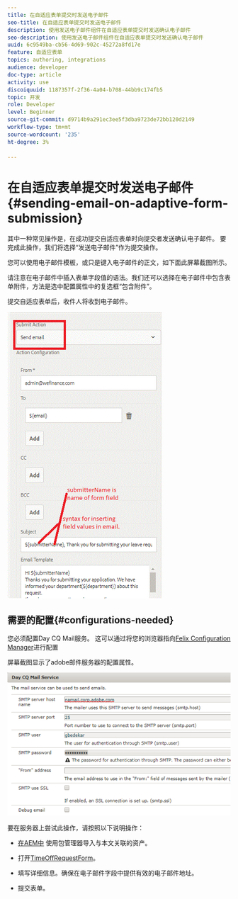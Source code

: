```yaml
---
title: 在自适应表单提交时发送电子邮件
seo-title: 在自适应表单提交时发送电子邮件
description: 使用发送电子邮件组件在自适应表单提交时发送确认电子邮件
seo-description: 使用发送电子邮件组件在自适应表单提交时发送确认电子邮件
uuid: 6c9549ba-cb56-4d69-902c-45272a8fd17e
feature: 自适应表单
topics: authoring, integrations
audience: developer
doc-type: article
activity: use
discoiquuid: 1187357f-2f36-4a04-b708-44bb9c174fb5
topic: 开发
role: Developer
level: Beginner
source-git-commit: d9714b9a291ec3ee5f3dba9723de72bb120d2149
workflow-type: tm+mt
source-wordcount: '235'
ht-degree: 3%

---
```



# 在自适应表单提交时发送电子邮件{#sending-email-on-adaptive-form-submission}

其中一种常见操作是，在成功提交自适应表单时向提交者发送确认电子邮件。 要完成此操作，我们将选择“发送电子邮件”作为提交操作。

您可以使用电子邮件模板，或只是键入电子邮件的正文，如下面此屏幕截图所示。

请注意在电子邮件中插入表单字段值的语法。我们还可以选择在电子邮件中包含表单附件，方法是选中配置属性中的复选框“包含附件”。

提交自适应表单后，收件人将收到电子邮件。

![SendEmail](assets/sendemailaction.gif)

## 需要的配置{#configurations-needed}

您必须配置Day CQ Mail服务。 这可以通过将您的浏览器指向[Felix Configuration Manager](http://localhost:4502/system/console/configMgr)进行配置

屏幕截图显示了adobe邮件服务器的配置属性。

![邮件服务](assets/mailservice.png)

要在服务器上尝试此操作，请按照以下说明操作：

* [在AEM中](assets/timeoffrequest.zip) 使用包管理器导入与本文关联的资产。

* 打开[TimeOffRequestForm](http://localhost:4502/content/dam/formsanddocuments/helpx/timeoffrequestform/jcr:content?wcmmode=disabled)。

* 填写详细信息。确保在电子邮件字段中提供有效的电子邮件地址。

* 提交表单。

